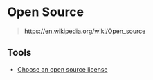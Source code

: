 # Open Source

> <https://en.wikipedia.org/wiki/Open_source>

## Tools

- [Choose an open source license](https://choosealicense.com/)
